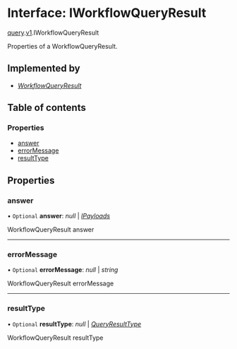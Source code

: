# Interface: IWorkflowQueryResult

[query](../modules/proto.temporal.api.query.md).[v1](../modules/proto.temporal.api.query.v1.md).IWorkflowQueryResult

Properties of a WorkflowQueryResult.

## Implemented by

* [*WorkflowQueryResult*](../classes/proto.temporal.api.query.v1.workflowqueryresult.md)

## Table of contents

### Properties

- [answer](proto.temporal.api.query.v1.iworkflowqueryresult.md#answer)
- [errorMessage](proto.temporal.api.query.v1.iworkflowqueryresult.md#errormessage)
- [resultType](proto.temporal.api.query.v1.iworkflowqueryresult.md#resulttype)

## Properties

### answer

• `Optional` **answer**: *null* \| [*IPayloads*](proto.temporal.api.common.v1.ipayloads.md)

WorkflowQueryResult answer

___

### errorMessage

• `Optional` **errorMessage**: *null* \| *string*

WorkflowQueryResult errorMessage

___

### resultType

• `Optional` **resultType**: *null* \| [*QueryResultType*](../enums/proto.temporal.api.enums.v1.queryresulttype.md)

WorkflowQueryResult resultType
